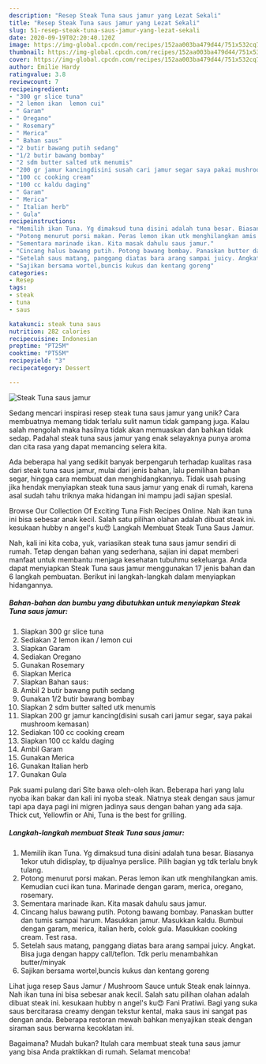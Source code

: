 ```yaml
---
description: "Resep Steak Tuna saus jamur yang Lezat Sekali"
title: "Resep Steak Tuna saus jamur yang Lezat Sekali"
slug: 51-resep-steak-tuna-saus-jamur-yang-lezat-sekali
date: 2020-09-19T02:20:40.120Z
image: https://img-global.cpcdn.com/recipes/152aa003ba479d44/751x532cq70/steak-tuna-saus-jamur-foto-resep-utama.jpg
thumbnail: https://img-global.cpcdn.com/recipes/152aa003ba479d44/751x532cq70/steak-tuna-saus-jamur-foto-resep-utama.jpg
cover: https://img-global.cpcdn.com/recipes/152aa003ba479d44/751x532cq70/steak-tuna-saus-jamur-foto-resep-utama.jpg
author: Emilie Hardy
ratingvalue: 3.8
reviewcount: 7
recipeingredient:
- "300 gr slice tuna"
- "2 lemon ikan  lemon cui"
- " Garam"
- " Oregano"
- " Rosemary"
- " Merica"
- " Bahan saus"
- "2 butir bawang putih sedang"
- "1/2 butir bawang bombay"
- "2 sdm butter salted utk menumis"
- "200 gr jamur kancingdisini susah cari jamur segar saya pakai mushroom kemasan"
- "100 cc cooking cream"
- "100 cc kaldu daging"
- " Garam"
- " Merica"
- " Italian herb"
- " Gula"
recipeinstructions:
- "Memilih ikan Tuna. Yg dimaksud tuna disini adalah tuna besar. Biasanya 1ekor utuh didisplay, tp dijualnya perslice. Pilih bagian yg tdk terlalu bnyk tulang."
- "Potong menurut porsi makan. Peras lemon ikan utk menghilangkan amis. Kemudian cuci ikan tuna. Marinade dengan garam, merica, oregano, rosemary."
- "Sementara marinade ikan. Kita masak dahulu saus jamur."
- "Cincang halus bawang putih. Potong bawang bombay. Panaskan butter dan tumis sampai harum. Masukkan jamur. Masukkan kaldu. Bumbui dengan garam, merica, italian herb, colok gula. Masukkan cooking cream. Test rasa."
- "Setelah saus matang, panggang diatas bara arang sampai juicy. Angkat. Bisa juga dengan happy call/teflon. Tdk perlu menambahkan butter/minyak"
- "Sajikan bersama wortel,buncis kukus dan kentang goreng"
categories:
- Resep
tags:
- steak
- tuna
- saus

katakunci: steak tuna saus 
nutrition: 282 calories
recipecuisine: Indonesian
preptime: "PT25M"
cooktime: "PT55M"
recipeyield: "3"
recipecategory: Dessert

---
```



![Steak Tuna saus jamur](https://img-global.cpcdn.com/recipes/152aa003ba479d44/751x532cq70/steak-tuna-saus-jamur-foto-resep-utama.jpg)

Sedang mencari inspirasi resep steak tuna saus jamur yang unik? Cara membuatnya memang tidak terlalu sulit namun tidak gampang juga. Kalau salah mengolah maka hasilnya tidak akan memuaskan dan bahkan tidak sedap. Padahal steak tuna saus jamur yang enak selayaknya punya aroma dan cita rasa yang dapat memancing selera kita.

Ada beberapa hal yang sedikit banyak berpengaruh terhadap kualitas rasa dari steak tuna saus jamur, mulai dari jenis bahan, lalu pemilihan bahan segar, hingga cara membuat dan menghidangkannya. Tidak usah pusing jika hendak menyiapkan steak tuna saus jamur yang enak di rumah, karena asal sudah tahu triknya maka hidangan ini mampu jadi sajian spesial.

Browse Our Collection Of Exciting Tuna Fish Recipes Online. Nah ikan tuna ini bisa sebesar anak kecil. Salah satu pilihan olahan adalah dibuat steak ini. kesukaan hubby n angel&#39;s ku😍 Langkah Membuat Steak Tuna Saus Jamur.


Nah, kali ini kita coba, yuk, variasikan steak tuna saus jamur sendiri di rumah. Tetap dengan bahan yang sederhana, sajian ini dapat memberi manfaat untuk membantu menjaga kesehatan tubuhmu sekeluarga. Anda dapat menyiapkan Steak Tuna saus jamur menggunakan 17 jenis bahan dan 6 langkah pembuatan. Berikut ini langkah-langkah dalam menyiapkan hidangannya.

<!--inarticleads1-->

##### Bahan-bahan dan bumbu yang dibutuhkan untuk menyiapkan Steak Tuna saus jamur:

1. Siapkan 300 gr slice tuna
1. Sediakan 2 lemon ikan / lemon cui
1. Siapkan  Garam
1. Sediakan  Oregano
1. Gunakan  Rosemary
1. Siapkan  Merica
1. Siapkan  Bahan saus:
1. Ambil 2 butir bawang putih sedang
1. Gunakan 1/2 butir bawang bombay
1. Siapkan 2 sdm butter salted utk menumis
1. Siapkan 200 gr jamur kancing(disini susah cari jamur segar, saya pakai mushroom kemasan)
1. Sediakan 100 cc cooking cream
1. Siapkan 100 cc kaldu daging
1. Ambil  Garam
1. Gunakan  Merica
1. Gunakan  Italian herb
1. Gunakan  Gula


Pak suami pulang dari Site bawa oleh-oleh ikan. Beberapa hari yang lalu nyoba ikan bakar dan kali ini nyoba steak. Niatnya steak dengan saus jamur tapi apa daya pagi ini migren jadinya saus dengan bahan yang ada saja. Thick cut, Yellowfin or Ahi, Tuna is the best for grilling. 

<!--inarticleads2-->

##### Langkah-langkah membuat Steak Tuna saus jamur:

1. Memilih ikan Tuna. Yg dimaksud tuna disini adalah tuna besar. Biasanya 1ekor utuh didisplay, tp dijualnya perslice. Pilih bagian yg tdk terlalu bnyk tulang.
1. Potong menurut porsi makan. Peras lemon ikan utk menghilangkan amis. Kemudian cuci ikan tuna. Marinade dengan garam, merica, oregano, rosemary.
1. Sementara marinade ikan. Kita masak dahulu saus jamur.
1. Cincang halus bawang putih. Potong bawang bombay. Panaskan butter dan tumis sampai harum. Masukkan jamur. Masukkan kaldu. Bumbui dengan garam, merica, italian herb, colok gula. Masukkan cooking cream. Test rasa.
1. Setelah saus matang, panggang diatas bara arang sampai juicy. Angkat. Bisa juga dengan happy call/teflon. Tdk perlu menambahkan butter/minyak
1. Sajikan bersama wortel,buncis kukus dan kentang goreng


Lihat juga resep Saus Jamur / Mushroom Sauce untuk Steak enak lainnya. Nah ikan tuna ini bisa sebesar anak kecil. Salah satu pilihan olahan adalah dibuat steak ini. kesukaan hubby n angel&#39;s ku😍 Fani Pratiwi. Bagi yang suka saus bercitarasa creamy dengan tekstur kental, maka saus ini sangat pas dengan anda. Beberapa restoran mewah bahkan menyajikan steak dengan siraman saus berwarna kecoklatan ini. 

Bagaimana? Mudah bukan? Itulah cara membuat steak tuna saus jamur yang bisa Anda praktikkan di rumah. Selamat mencoba!
